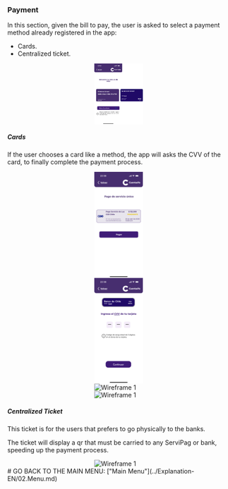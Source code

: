 ### Payment

In this section, given the bill to pay, the user is asked to select a payment method already registered in the app: 

* Cards.
* Centralized ticket.

<div style="display: flex; gap: 10px; justify-content: center; align-items: center; flex-wrap: wrap;">
   <img src="../Images/CuentasYA-27.png" alt="Wireframe 1" style="width: 22%; height: auto;">
</div>

##### Cards 

If the user chooses a card like a method, the app will asks the CVV of the card, to finally complete the payment process.

<div style="display: flex; gap: 10px; justify-content: center; align-items: center; flex-wrap: wrap;">
   <img src="../Images/CuentasYA-28.png" alt="Wireframe 1" style="width: 22%; height: auto;">
</div>

<div style="display: flex; gap: 10px; justify-content: center; align-items: center; flex-wrap: wrap;">
   <img src="../Images/CuentasYA-33.png" alt="Wireframe 1" style="width: 22%; height: auto;">
</div>

<div style="display: flex; gap: 10px; justify-content: center; align-items: center; flex-wrap: wrap;">
   <img src="../Images/CuentasYA-34.png.png" alt="Wireframe 1" style="width: 22%; height: auto;">
</div>

<div style="display: flex; gap: 10px; justify-content: center; align-items: center; flex-wrap: wrap;">
   <img src="../Images/CuentasYA-35.png.png" alt="Wireframe 1" style="width: 22%; height: auto;">
</div>

##### Centralized Ticket 

This ticket is for the users that prefers to go physically to the banks.

The ticket will display a qr that must be carried to any ServiPag or bank, speeding up the payment process.

<div style="display: flex; gap: 10px; justify-content: center; align-items: center; flex-wrap: wrap;">
   <img src="../Images/CuentasYA-32.png.png" alt="Wireframe 1" style="width: 22%; height: auto;">
</div>
# GO BACK TO THE MAIN MENU: ["Main Menu"](../Explanation-EN/02.Menu.md)

